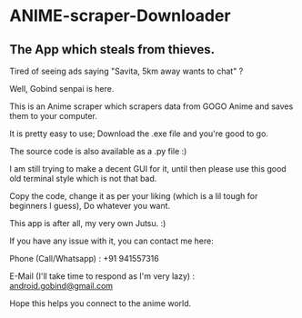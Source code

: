 # ANIME-scraper-Downloader
## The App which steals from thieves.

Tired of seeing ads saying "Savita, 5km away wants to chat" ?

Well, Gobind senpai is here.

This is an Anime scraper which scrapers data from GOGO Anime and saves them to your computer. 


It is pretty easy to use; 
Download the .exe file and you're good to go.
 
 
The source code is also available as a .py file :)


I am still trying to make a decent GUI for it, until then please use this good old terminal style which is not that bad.


Copy the code, change it as per your liking (which is a lil tough for beginners I guess), Do whatever you want.

This app is after all, my very own Jutsu. :)



If you have any issue with it, you can contact me here:

Phone (Call/Whatsapp) : +91 941557316

E-Mail (I'll take time to respond as I'm very lazy) : android.gobind@gmail.com

Hope this helps you connect to the anime world.
